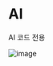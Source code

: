 # AI
AI 코드 전용

![image](https://github.com/KimTaekgyoon/AI/assets/142713364/8ed128ac-5073-4314-b80b-05fa98ff8e66)
